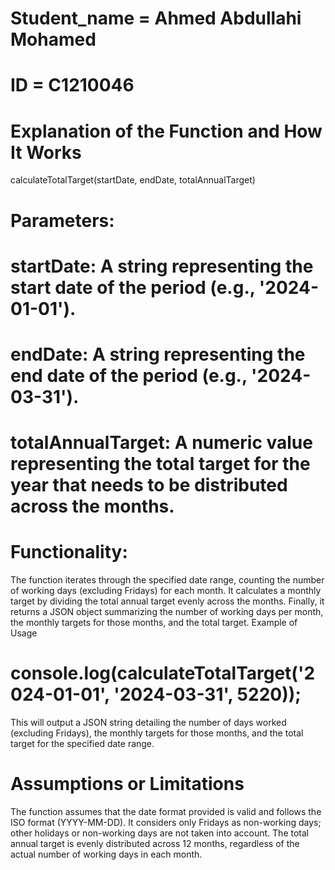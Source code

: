 # Student_name = Ahmed Abdullahi Mohamed
# ID = C1210046


# Explanation of the Function and How It Works
calculateTotalTarget(startDate, endDate, totalAnnualTarget)
# Parameters:

# startDate: A string representing the start date of the period (e.g., '2024-01-01').
# endDate: A string representing the end date of the period (e.g., '2024-03-31').
# totalAnnualTarget: A numeric value representing the total target for the year that needs to be distributed across the months.

# Functionality:

The function iterates through the specified date range, counting the number of working days (excluding Fridays) for each month.
It calculates a monthly target by dividing the total annual target evenly across the months.
Finally, it returns a JSON object summarizing the number of working days per month, the monthly targets for those months, and the total target.
Example of Usage

# console.log(calculateTotalTarget('2024-01-01', '2024-03-31', 5220));
This will output a JSON string detailing the number of days worked (excluding Fridays), the monthly targets for those months, and the total target for the specified date range.

# Assumptions or Limitations
The function assumes that the date format provided is valid and follows the ISO format (YYYY-MM-DD).
It considers only Fridays as non-working days; other holidays or non-working days are not taken into account.
The total annual target is evenly distributed across 12 months, regardless of the actual number of working days in each month.
